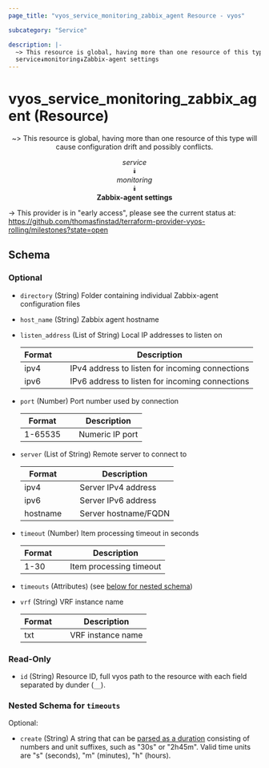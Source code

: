 ```yaml
---
page_title: "vyos_service_monitoring_zabbix_agent Resource - vyos"

subcategory: "Service"

description: |- 
  ~> This resource is global, having more than one resource of this type will cause configuration drift and possibly conflicts.
  service⯯monitoring⯯Zabbix-agent settings
---
```


# vyos_service_monitoring_zabbix_agent (Resource)
<center>

~> This resource is global, having more than one resource of this type will cause configuration drift and possibly conflicts.

*service*  
⯯  
*monitoring*  
⯯  
**Zabbix-agent settings**


</center>

-> This provider is in "early access", please see the current status at: https://github.com/thomasfinstad/terraform-provider-vyos-rolling/milestones?state=open

## Schema

### Optional

- `directory` (String) Folder containing individual Zabbix-agent configuration files
- `host_name` (String) Zabbix agent hostname
- `listen_address` (List of String) Local IP addresses to listen on

    |Format  &emsp;|Description                                      |
    |----------|---------------------------------------------------|
    |ipv4    &emsp;|IPv4 address to listen for incoming connections  |
    |ipv6    &emsp;|IPv6 address to listen for incoming connections  |
- `port` (Number) Port number used by connection

    |Format   &emsp;|Description      |
    |-----------|-------------------|
    |1-65535  &emsp;|Numeric IP port  |
- `server` (List of String) Remote server to connect to

    |Format    &emsp;|Description           |
    |------------|------------------------|
    |ipv4      &emsp;|Server IPv4 address   |
    |ipv6      &emsp;|Server IPv6 address   |
    |hostname  &emsp;|Server hostname/FQDN  |
- `timeout` (Number) Item processing timeout in seconds

    |Format  &emsp;|Description              |
    |----------|---------------------------|
    |1-30    &emsp;|Item processing timeout  |
- `timeouts` (Attributes) (see [below for nested schema](#nestedatt--timeouts))
- `vrf` (String) VRF instance name

    |Format  &emsp;|Description        |
    |----------|---------------------|
    |txt     &emsp;|VRF instance name  |

### Read-Only

- `id` (String) Resource ID, full vyos path to the resource with each field separated by dunder (`__`).

<a id="nestedatt--timeouts"></a>
### Nested Schema for `timeouts`

Optional:

- `create` (String) A string that can be [parsed as a duration](https://pkg.go.dev/time#ParseDuration) consisting of numbers and unit suffixes, such as &#34;30s&#34; or &#34;2h45m&#34;. Valid time units are &#34;s&#34; (seconds), &#34;m&#34; (minutes), &#34;h&#34; (hours).  
